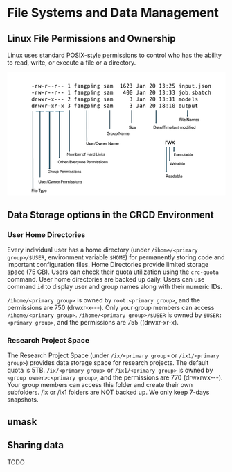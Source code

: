 # File Systems and Data Management

## Linux File Permissions and Ownership

Linux uses standard POSIX-style permissions to control who has the ability to read, write, or execute a file or a directory.

![File-Permissions](../_assets/img/getting-started/file_permissions.png)

## Data Storage options in the CRCD Environment

### User Home Directories
Every individual user has a home directory (under `/ihome/<primary group>/$USER`, environment variable `$HOME`) for permanently storing code and important configuration files. Home Directories provide limited storage space (75 GB). Users can check their quota utilization using the `crc-quota` command. User home directories are backed up daily. Users can use command `id` to display user and group names along with their numeric IDs.

`/ihome/<primary group>` is owned by `root:<primary group>`, and the permissions are 750 (drwxr-x---). Only your group members can access `/ihome/<primary group>`. `/ihome/<primary group>/$USER` is owned by `$USER:<primary group>`, and the permissions are 755 ((drwxr-xr-x).

### Research Project Space

The Research Project Space (under `/ix/<primary group>` or `/ix1/<primary group>`) provides data storage space for research projects. The default quota is 5TB. `/ix/<primary group>` or `/ix1/<primary group>` is owned by `<group owner>:<primary group>`, and the permissions are 770 (drwxrwx---). Your group members can access this folder and create their own subfolders. /ix or /ix1 folders are NOT backed up. We only keep 7-days snapshots.

## umask


## Sharing data
TODO
